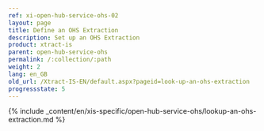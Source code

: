 ```yaml
---
ref: xi-open-hub-service-ohs-02
layout: page
title: Define an OHS Extraction
description: Set up an OHS Extraction
product: xtract-is
parent: open-hub-service-ohs
permalink: /:collection/:path
weight: 2
lang: en_GB
old_url: /Xtract-IS-EN/default.aspx?pageid=look-up-an-ohs-extraction
progressstate: 5
---
```

{% include _content/en/xis-specific/open-hub-service-ohs/lookup-an-ohs-extraction.md %}
